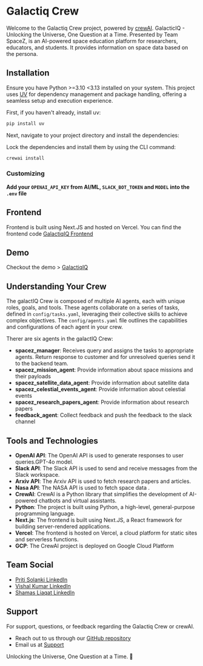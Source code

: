 # Galactiq Crew

Welcome to the Galactiq Crew project, powered by [crewAI](https://crewai.com). GalacticIQ - Unlocking the Universe, One Question at a Time. Presented by Team SpaceZ, is an AI-powered space education platform for researchers, educators, and students. It provides information on space data based on the persona.

## Installation

Ensure you have Python >=3.10 <3.13 installed on your system. This project uses [UV](https://docs.astral.sh/uv/) for dependency management and package handling, offering a seamless setup and execution experience.

First, if you haven't already, install uv:

```bash
pip install uv
```

Next, navigate to your project directory and install the dependencies:

Lock the dependencies and install them by using the CLI command:
```bash
crewai install
```
### Customizing

**Add your `OPENAI_API_KEY` from AI/ML, `SLACK_BOT_TOKEN` and `MODEL` into the `.env` file**

## Frontend
Frontend is built using Next.JS and hosted on Vercel. You can find the frontend code [GalactiqIQ Frontend](https://github.com/kumarvishalben/galact-iq)

## Demo
Checkout the demo > [GalactiqIQ](https://galact-iq.vishalx360.dev/)

## Understanding Your Crew
The galactIQ Crew is composed of multiple AI agents, each with unique roles, goals, and tools. These agents collaborate on a series of tasks, defined in `config/tasks.yaml`, leveraging their collective skills to achieve complex objectives. The `config/agents.yaml` file outlines the capabilities and configurations of each agent in your crew.

Therer are six agents in the galactIQ Crew:
- **spacez_manager**: Receives query and assigns the tasks to appropriate agents. Return response to customer and for unresolved queries send it to the backend team.
- **spacez_mission_agent**: Provide information about space missions and their payloads
- **spacez_satellite_data_agent**: Provide information about satellite data
- **spacez_celestial_events_agent**: Provide information about celestial events
- **spacez_research_papers_agent**: Provide information about research papers
- **feedback_agent**: Collect feedback and push the feedback to the slack channel

## Tools and Technologies
- **OpenAI API**: The OpenAI API is used to generate responses to user queries.GPT-4o model.
- **Slack API**: The Slack API is used to send and receive messages from the Slack workspace.
- **Arxiv API**: The Arxiv API is used to fetch research papers and articles.
- **Nasa API**: The NASA API is used to fetch space data .
- **CrewAI**: CrewAI is a Python library that simplifies the development of AI-powered chatbots and virtual assistants.
- **Python**: The project is built using Python, a high-level, general-purpose programming language.
- **Next.js**: The frontend is built using Next.JS, a React framework for building server-rendered applications.
- **Vercel**: The frontend is hosted on Vercel, a cloud platform for static sites and serverless functions.
- **GCP**: The CrewAI project is deployed on Google Cloud Platform

## Team Social

- [Priti Solanki LinkedIn](https://www.linkedin.com/in/pritisolanki/)
- [Vishal Kumar LinkedIn](https://www.linkedin.com/in/vishalx360/)
- [Shamas Liaqat LinkedIn](https://www.linkedin.com/in/shamasliaqat/)

## Support

For support, questions, or feedback regarding the Galactiq Crew or crewAI.
- Reach out to us through our [GitHub repository](https://github.com/pritisolanki/spacez_crew)
- Email us at [Support](mailto:pritisolanki@purplespot.ink)


Unlocking the Universe, One Question at a Time. 🚀
